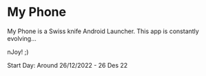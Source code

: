 
# My Phone
My Phone is a Swiss knife Android Launcher.
This app is constantly evolving...

nJoy! ;)

Start Day: Around 26/12/2022 - 26 Des 22
